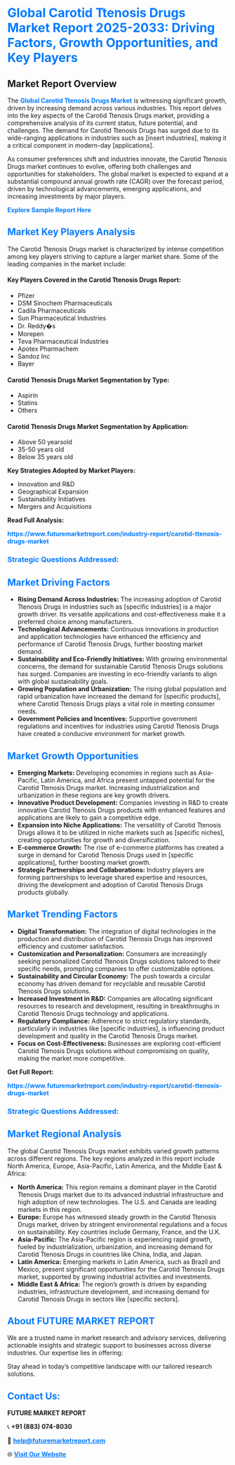 <h1 style="color: #007BFF;">Global Carotid Ttenosis Drugs Market Report 2025-2033: Driving Factors, Growth Opportunities, and Key Players</h1>

<section id="overview">
<h2>Market Report Overview</h2>
<p>The <a href="https://www.futuremarketreport.com/industry-report/carotid-ttenosis-drugs-market" style="color: #007BFF; text-decoration: none;"><strong>Global Carotid Ttenosis Drugs Market</strong></a> is witnessing significant growth, driven by increasing demand across various industries. This report delves into the key aspects of the Carotid Ttenosis Drugs market, providing a comprehensive analysis of its current status, future potential, and challenges. The demand for Carotid Ttenosis Drugs has surged due to its wide-ranging applications in industries such as [insert industries], making it a critical component in modern-day [applications].</p>
<p>As consumer preferences shift and industries innovate, the Carotid Ttenosis Drugs market continues to evolve, offering both challenges and opportunities for stakeholders. The global market is expected to expand at a substantial compound annual growth rate (CAGR) over the forecast period, driven by technological advancements, emerging applications, and increasing investments by major players.</p>
</section>

<section id="overview">
<p><a href="https://www.futuremarketreport.com/request-sample/reportId=43731" style="color: #007BFF; text-decoration: none;"><strong>Explore Sample Report Here</strong></a></p>
</section>

<section id="key-players">
<h2 style="color: #007BFF;">Market Key Players Analysis</h2>
<p>The Carotid Ttenosis Drugs market is characterized by intense competition among key players striving to capture a larger market share. Some of the leading companies in the market include:</p>
<h4>Key Players Covered in the Carotid Ttenosis Drugs Report:</h4>
<ul><li>Pfizer</li><li>DSM Sinochem Pharmaceuticals</li><li>Cadila Pharmaceuticals</li><li>Sun Pharmaceutical Industries</li><li>Dr. Reddy�s</li><li>Morepen</li><li>Teva Pharmaceutical Industries</li><li>Apotex Pharmachem</li><li>Sandoz Inc</li><li>Bayer</li></ul>
<h4>Carotid Ttenosis Drugs Market Segmentation by Type:</h4>
<ul><li>Aspirin</li><li>Statins</li><li>Others</li></ul>

<h4>Carotid Ttenosis Drugs Market Segmentation by Application:</h4>
<ul><li>Above 50 yearsold</li><li>35-50 years old</li><li>Below 35 years old</li></ul>
<p><strong>Key Strategies Adopted by Market Players:</strong></p>
<ul>
<li>Innovation and R&D</li>
<li>Geographical Expansion</li>
<li>Sustainability Initiatives</li>
<li>Mergers and Acquisitions</li>
</ul>
</section>

<section>
<p><strong>Read Full Analysis: </strong></p><a href="https://www.futuremarketreport.com/industry-report/carotid-ttenosis-drugs-market" style="color: #007BFF; text-decoration: none;"><strong>https://www.futuremarketreport.com/industry-report/carotid-ttenosis-drugs-market</strong></a>
<h3 style="color: #007BFF;">Strategic Questions Addressed:</h3>
</section>

<section id="driving-factors">
<h2 style="color: #007BFF;">Market Driving Factors</h2>
<ul>
<li><strong>Rising Demand Across Industries:</strong> The increasing adoption of Carotid Ttenosis Drugs in industries such as [specific industries] is a major growth driver. Its versatile applications and cost-effectiveness make it a preferred choice among manufacturers.</li>
<li><strong>Technological Advancements:</strong> Continuous innovations in production and application technologies have enhanced the efficiency and performance of Carotid Ttenosis Drugs, further boosting market demand.</li>
<li><strong>Sustainability and Eco-Friendly Initiatives:</strong> With growing environmental concerns, the demand for sustainable Carotid Ttenosis Drugs solutions has surged. Companies are investing in eco-friendly variants to align with global sustainability goals.</li>
<li><strong>Growing Population and Urbanization:</strong> The rising global population and rapid urbanization have increased the demand for [specific products], where Carotid Ttenosis Drugs plays a vital role in meeting consumer needs.</li>
<li><strong>Government Policies and Incentives:</strong> Supportive government regulations and incentives for industries using Carotid Ttenosis Drugs have created a conducive environment for market growth.</li>
</ul>
</section>

<section id="growth-opportunities">
<h2 style="color: #007BFF;">Market Growth Opportunities</h2>
<ul>
<li><strong>Emerging Markets:</strong> Developing economies in regions such as Asia-Pacific, Latin America, and Africa present untapped potential for the Carotid Ttenosis Drugs market. Increasing industrialization and urbanization in these regions are key growth drivers.</li>
<li><strong>Innovative Product Development:</strong> Companies investing in R&D to create innovative Carotid Ttenosis Drugs products with enhanced features and applications are likely to gain a competitive edge.</li>
<li><strong>Expansion into Niche Applications:</strong> The versatility of Carotid Ttenosis Drugs allows it to be utilized in niche markets such as [specific niches], creating opportunities for growth and diversification.</li>
<li><strong>E-commerce Growth:</strong> The rise of e-commerce platforms has created a surge in demand for Carotid Ttenosis Drugs used in [specific applications], further boosting market growth.</li>
<li><strong>Strategic Partnerships and Collaborations:</strong> Industry players are forming partnerships to leverage shared expertise and resources, driving the development and adoption of Carotid Ttenosis Drugs products globally.</li>
</ul>
</section>

<section id="trending-factors">
<h2 style="color: #007BFF;">Market Trending Factors</h2>
<ul>
<li><strong>Digital Transformation:</strong> The integration of digital technologies in the production and distribution of Carotid Ttenosis Drugs has improved efficiency and customer satisfaction.</li>
<li><strong>Customization and Personalization:</strong> Consumers are increasingly seeking personalized Carotid Ttenosis Drugs solutions tailored to their specific needs, prompting companies to offer customizable options.</li>
<li><strong>Sustainability and Circular Economy:</strong> The push towards a circular economy has driven demand for recyclable and reusable Carotid Ttenosis Drugs solutions.</li>
<li><strong>Increased Investment in R&D:</strong> Companies are allocating significant resources to research and development, resulting in breakthroughs in Carotid Ttenosis Drugs technology and applications.</li>
<li><strong>Regulatory Compliance:</strong> Adherence to strict regulatory standards, particularly in industries like [specific industries], is influencing product development and quality in the Carotid Ttenosis Drugs market.</li>
<li><strong>Focus on Cost-Effectiveness:</strong> Businesses are exploring cost-efficient Carotid Ttenosis Drugs solutions without compromising on quality, making the market more competitive.</li>
</ul>
</section>

<section>
<p><strong>Get Full Report: </strong></p><a href="https://www.futuremarketreport.com/industry-report/carotid-ttenosis-drugs-market" style="color: #007BFF; text-decoration: none;"><strong>https://www.futuremarketreport.com/industry-report/carotid-ttenosis-drugs-market</strong></a>
<h3 style="color: #007BFF;">Strategic Questions Addressed:</h3>
</section>


<section id="regional-analysis">
<h2 style="color: #007BFF;">Market Regional Analysis</h2>
<p>The global Carotid Ttenosis Drugs market exhibits varied growth patterns across different regions. The key regions analyzed in this report include North America, Europe, Asia-Pacific, Latin America, and the Middle East & Africa:</p>
<ul>
<li><strong>North America:</strong> This region remains a dominant player in the Carotid Ttenosis Drugs market due to its advanced industrial infrastructure and high adoption of new technologies. The U.S. and Canada are leading markets in this region.</li>
<li><strong>Europe:</strong> Europe has witnessed steady growth in the Carotid Ttenosis Drugs market, driven by stringent environmental regulations and a focus on sustainability. Key countries include Germany, France, and the U.K.</li>
<li><strong>Asia-Pacific:</strong> The Asia-Pacific region is experiencing rapid growth, fueled by industrialization, urbanization, and increasing demand for Carotid Ttenosis Drugs in countries like China, India, and Japan.</li>
<li><strong>Latin America:</strong> Emerging markets in Latin America, such as Brazil and Mexico, present significant opportunities for the Carotid Ttenosis Drugs market, supported by growing industrial activities and investments.</li>
<li><strong>Middle East & Africa:</strong> The region’s growth is driven by expanding industries, infrastructure development, and increasing demand for Carotid Ttenosis Drugs in sectors like [specific sectors].</li>
</ul>
</section>

<footer>
<h2 style="color: #007BFF;">About FUTURE MARKET REPORT</h2>
<p>We are a trusted name in market research and advisory services, delivering actionable insights and strategic support to businesses across diverse industries. Our expertise lies in offering:</p>

<p>Stay ahead in today’s competitive landscape with our tailored research solutions.</p>

<h2 style="color: #007BFF;">Contact Us:</h2>
<p><strong>FUTURE MARKET REPORT</strong></p>
<p>📞 <strong>+91 (883) 074-8030</strong></p>
<p>📧 <strong><a href="mailto:help@futuremarketreport.com" style="color: #007BFF;">help@futuremarketreport.com</a></strong></p>
<p>🌐 <strong><a href="https://www.futuremarketreport.com/" style="color: #007BFF;">Visit Our Website</a></strong></p>
</footer>